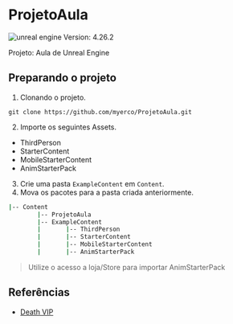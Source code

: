 # ProjetoAula
![unreal engine](https://img.shields.io/badge/-Unreal%20Engine-313131?style=for-the-badge&logo=unreal-engine&logoColor=white)
Version: 4.26.2

Projeto:  Aula de Unreal Engine




## Preparando o projeto

1. Clonando o projeto.
```
git clone https://github.com/myerco/ProjetoAula.git
```
2. Importe os seguintes Assets.
- ThirdPerson
- StarterContent
- MobileStarterContent
- AnimStarterPack
3. Crie uma pasta `ExampleContent` em `Content`.
4. Mova os pacotes para a pasta criada anteriormente.
```bash
|-- Content
		|-- ProjetoAula
		|-- ExampleContent
		|		|-- ThirdPerson
		|		|-- StarterContent
		|		|-- MobileStarterContent
		|		|-- AnimStarterPack
```

> Utilize o acesso a loja/Store para importar AnimStarterPack

## Referências
- [Death VIP](http://cafegeek.eti.br/trabalhos/modelo_gdd_death_vip.html)
